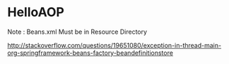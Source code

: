 # HelloAOP

Note : Beans.xml Must be in Resource Directory

<http://stackoverflow.com/questions/19651080/exception-in-thread-main-org-springframework-beans-factory-beandefinitionstore>

